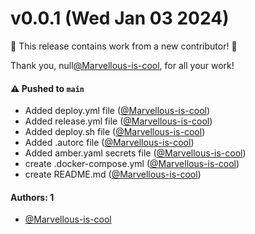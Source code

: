 # v0.0.1 (Wed Jan 03 2024)

:tada: This release contains work from a new contributor! :tada:

Thank you, null[@Marvellous-is-cool](https://github.com/Marvellous-is-cool), for all your work!

#### ⚠️ Pushed to `main`

- Added deploy.yml file ([@Marvellous-is-cool](https://github.com/Marvellous-is-cool))
- Added release.yml file ([@Marvellous-is-cool](https://github.com/Marvellous-is-cool))
- Added deploy.sh file ([@Marvellous-is-cool](https://github.com/Marvellous-is-cool))
- Added .autorc file ([@Marvellous-is-cool](https://github.com/Marvellous-is-cool))
- Added amber.yaml secrets file ([@Marvellous-is-cool](https://github.com/Marvellous-is-cool))
- create .docker-compose.yml ([@Marvellous-is-cool](https://github.com/Marvellous-is-cool))
- create README.md ([@Marvellous-is-cool](https://github.com/Marvellous-is-cool))

#### Authors: 1

- [@Marvellous-is-cool](https://github.com/Marvellous-is-cool)

